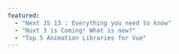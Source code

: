 ```yaml
---
featured:
  - "Next JS 13 : Everything you need to know"
  - "Nuxt 3 is Coming! What is new?"
  - "Top 5 Animation Libraries for Vue"
---
```


